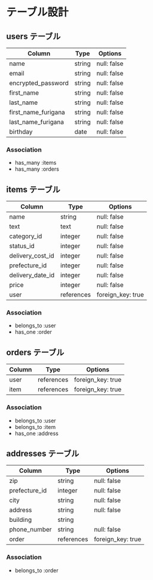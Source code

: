 # テーブル設計

## users テーブル

| Column              | Type    | Options     |
| --------            | ------  | ---------   |
| name                | string  | null: false |
| email               | string  | null: false |
| encrypted_password  | string  | null: false |
| first_name          | string  | null: false |
| last_name           | string  | null: false |
| first_name_furigana | string  | null: false |
| last_name_furigana  | string  | null: false |
| birthday            | date    | null: false |


### Association

- has_many :items
- has_many :orders

## items テーブル

| Column            | Type       | Options           |
| ------            | ------     | -----------       |
| name              | string     | null: false       |
| text              | text       | null: false       |
| category_id       | integer    | null: false       |
| status_id         | integer    | null: false       |
| delivery_cost_id  | integer    | null: false       |
| prefecture_id     | integer    | null: false       |
| delivery_date_id  | integer    | null: false       |
| price             | integer    | null: false       |
| user              | references | foreign_key: true |

### Association

- belongs_to :user
- has_one :order

## orders テーブル

| Column      | Type       | Options           |
| ------      | ------     | -----------       |
| user        | references | foreign_key: true |
| item        | references | foreign_key: true |

### Association

- belongs_to :user
- belongs_to :item
- has_one :address

## addresses テーブル

| Column        | Type       | Options           |
| ---------     | ---------- | ----------------- |
| zip           | string     | null: false       |
| prefecture_id | integer    | null: false       |
| city          | string     | null: false       |
| address       | string     | null: false       |
| building      | string     |
| phone_number  | string     | null: false       |
| order         | references | foreign_key: true |


### Association

- belongs_to :order


